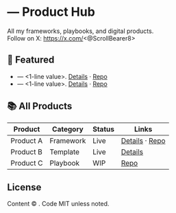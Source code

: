 # <Your Name> — Product Hub

All my frameworks, playbooks, and digital products.  
Follow on X: https://x.com/<@ScrollBearer8>

## 🚀 Featured
- **<Product A>** — <1-line value>. [Details]([https://...](https://scrollbearer8.gumroad.com/l/rjmics)) · [Repo](https://...)
- **<Product B>** — <1-line value>. [Details]([https://...](https://scrollbearer8.gumroad.com/l/hbvima)) · [Repo]([https://...](https://scrollbearer8.gumroad.com/l/hbvima))

## 📚 All Products
| Product | Category | Status | Links |
|---|---|---|---|
| Product A | Framework | Live | [Details](https://...) · [Repo](https://...) |
| Product B | Template | Live | [Details](https://...) |
| Product C | Playbook | WIP | [Repo](https://...) |

## License
Content © <Your Name>. Code MIT unless noted.
